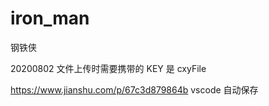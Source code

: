 # iron_man

钢铁侠

20200802 文件上传时需要携带的 KEY 是 cxyFile

https://www.jianshu.com/p/67c3d879864b vscode 自动保存
